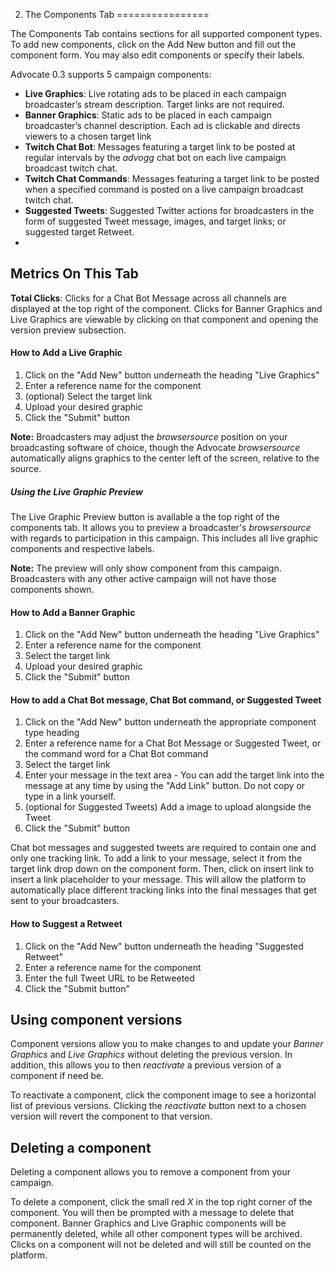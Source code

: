 2. The Components Tab
================

The Components Tab contains sections for all supported component types. To add new components, click on the Add New button and fill out the component form. You may also edit components or specify their labels.

Advocate 0.3 supports 5 campaign components:

- **Live Graphics**: Live rotating ads to be placed in each campaign broadcaster’s stream description. Target links are not required.
- **Banner Graphics**: Static ads to be placed in each campaign broadcaster’s channel description. Each ad is clickable and directs viewers to a chosen target link
- **Twitch Chat Bot**: Messages featuring a target link to be posted at regular intervals by the *advogg* chat bot on each live campaign broadcast twitch chat.
- **Twitch Chat Commands**: Messages featuring a target link to be posted when a specified command is posted on a live campaign broadcast twitch chat.
- **Suggested Tweets**: Suggested Twitter actions for broadcasters in the form of suggested Tweet message, images, and target links; or suggested target Retweet.
-
## Metrics On This Tab
**Total Clicks**: Clicks for a Chat Bot Message across all channels are displayed at the top right of the component. Clicks for Banner Graphics and Live Graphics are viewable by clicking on that component and opening the version preview subsection.

#### How to Add a Live Graphic

1. Click on the "Add New" button underneath the heading "Live Graphics"
2. Enter a reference name for the component
3. (optional) Select the target link
4. Upload your desired graphic
5. Click the "Submit" button

**Note:** Broadcasters may adjust the *browsersource* position on your broadcasting software of choice, though the Advocate *browsersource* automatically aligns graphics to the center left of the screen, relative to the source.

##### Using the Live Graphic Preview

The Live Graphic Preview button is available a the top right of the components tab. It allows you to preview a broadcaster's *browsersource* with regards to participation in this campaign. This includes all live graphic components and respective labels.

**Note:** The preview will only show component from this campaign. Broadcasters with any other active campaign will not have those components shown.

#### How to Add a Banner Graphic

1. Click on the "Add New" button underneath the heading "Live Graphics"
2. Enter a reference name for the component
3. Select the target link
4. Upload your desired graphic
5. Click the "Submit" button

#### How to add a Chat Bot message, Chat Bot command, or Suggested Tweet

1. Click on the "Add New" button underneath the appropriate component type heading
2. Enter a reference name for a Chat Bot Message or Suggested Tweet, or the command word for a Chat Bot command
3. Select the target link
4. Enter your message in the text area - You can add the target link into the message at any time by using the "Add Link" button. Do not copy or type in a link yourself.
5. (optional for Suggested Tweets) Add a image to upload alongside the Tweet
5. Click the "Submit" button

Chat bot messages and suggested tweets are required to contain one and only one tracking link. To add a link to your message, select it from the target link drop down on the component form. Then, click on insert link to insert a link placeholder to your message. This will allow the platform to automatically place different tracking links into the final messages that get sent to your broadcasters.


#### How to Suggest a Retweet

1. Click on the "Add New" button underneath the heading "Suggested Retweet"
2. Enter a reference name for the component
3. Enter the full Tweet URL to be Retweeted
4. Click the "Submit button"

## Using component versions

Component versions allow you to make changes to and update your *Banner Graphics* and *Live Graphics* without deleting the previous version. In addition, this allows you to then *reactivate* a previous version of a component if need be.

To reactivate a component, click the component image to see a horizontal list of previous versions. Clicking the *reactivate* button next to a chosen version will revert the component to that version.


## Deleting a component

Deleting a component allows you to remove a component from your campaign.

To delete a component, click the small red *X* in the top right corner of the component. You will then be prompted with a message to delete that component. Banner Graphics and Live Graphic components will be permanently deleted, while all other component types will be archived. Clicks on a component will not be deleted and will still be counted on the platform.
